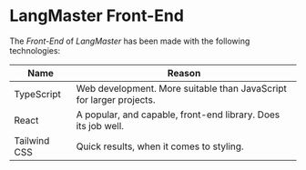 # LangMaster Front-End

The *Front-End* of _LangMaster_ has been made with the following technologies:

|   Name   |  Reason  |
|----------|----------|
| TypeScript | Web development. More suitable than JavaScript for larger projects. |
| React | A popular, and capable, front-end library. Does its job well. |
| Tailwind CSS | Quick results, when it comes to styling. |
